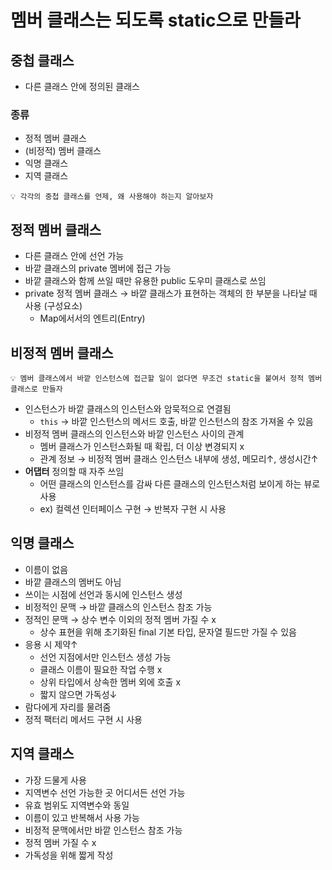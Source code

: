 # 멤버 클래스는 되도록 static으로 만들라

## 중첩 클래스

- 다른 클래스 안에 정의된 클래스

### 종류

- 정적 멤버 클래스
- (비정적) 멤버 클래스
- 익명 클래스
- 지역 클래스

```
💡 각각의 중첩 클래스를 언제, 왜 사용해야 하는지 알아보자
```

## 정적 멤버 클래스

- 다른 클래스 안에 선언 가능
- 바깥 클래스의 private 멤버에 접근 가능
- 바깥 클래스와 함께 쓰일 때만 유용한 public 도우미 클래스로 쓰임
- private 정적 멤버 클래스 → 바깥 클래스가 표현하는 객체의 한 부분을 나타날 때 사용 (구성요소)
    - Map에서서의 엔트리(Entry)

## 비정적 멤버 클래스

```
💡 멤버 클래스에서 바깥 인스턴스에 접근할 일이 없다면 무조건 static을 붙여서 정적 멤버 클래스로 만들자
```

- 인스턴스가 바깥 클래스의 인스턴스와 암묵적으로 연결됨
    - `this` → 바깥 인스턴스의 메서드 호출, 바깥 인스턴스의 참조 가져올 수 있음
- 비정적 멤버 클래스의 인스턴스와 바깥 인스턴스 사이의 관계
    - 멤버 클래스가 인스턴스화될 때 확립, 더 이상 변경되지 x
    - 관계 정보 → 비정적 멤버 클래스 인스턴스 내부에 생성, 메모리↑, 생성시간↑
- **어댑터** 정의할 때 자주 쓰임
    - 어떤 클래스의 인스턴스를 감싸 다른 클래스의 인스턴스처럼 보이게 하는 뷰로 사용
    - ex) 컬렉션 인터페이스 구현 → 반복자 구현 시 사용

## 익명 클래스

- 이름이 없음
- 바깥 클래스의 멤버도 아님
- 쓰이는 시점에 선언과 동시에 인스턴스 생성
- 비정적인 문맥 → 바깥 클래스의 인스턴스 참조 가능
- 정적인 문맥 → 상수 변수 이외의 정적 멤버 가질 수 x
    - 상수 표현을 위해 초기화된 final 기본 타입, 문자열 필드만 가질 수 있음
- 응용 시 제약↑
    - 선언 지점에서만 인스턴스 생성 가능
    - 클래스 이름이 필요한 작업 수행 x
    - 상위 타입에서 상속한 멤버 외에 호출 x
    - 짧지 않으면 가독성↓
- 람다에게 자리를 물려줌
- 정적 팩터리 메서드 구현 시 사용

## 지역 클래스

- 가장 드물게 사용
- 지역변수 선언 가능한 곳 어디서든 선언 가능
- 유효 범위도 지역변수와 동일
- 이름이 있고 반복해서 사용 가능
- 비정적 문맥에서만 바깥 인스턴스 참조 가능
- 정적 멤버 가질 수 x
- 가독성을 위해 짧게 작성